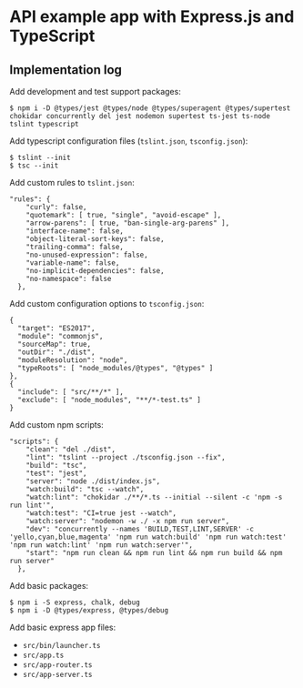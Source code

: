# API example app with Express.js and TypeScript

## Implementation log

Add development and test support packages:

```
$ npm i -D @types/jest @types/node @types/superagent @types/supertest chokidar concurrently del jest nodemon supertest ts-jest ts-node tslint typescript
```

Add typescript configuration files (`tslint.json`, `tsconfig.json`):

```
$ tslint --init
$ tsc --init
```

Add custom rules to `tslint.json`:

```
"rules": {
    "curly": false,
    "quotemark": [ true, "single", "avoid-escape" ],
    "arrow-parens": [ true, "ban-single-arg-parens" ],
    "interface-name": false,
    "object-literal-sort-keys": false,
    "trailing-comma": false,
    "no-unused-expression": false,
    "variable-name": false,
    "no-implicit-dependencies": false,
    "no-namespace": false
  },
```

Add custom configuration options to `tsconfig.json`:

```
{
  "target": "ES2017",
  "module": "commonjs",
  "sourceMap": true,
  "outDir": "./dist",
  "moduleResolution": "node",
  "typeRoots": [ "node_modules/@types", "@types" ]
},
{
  "include": [ "src/**/*" ],
  "exclude": [ "node_modules", "**/*-test.ts" ]
}
```

Add custom npm scripts:

```
"scripts": {
    "clean": "del ./dist",
    "lint": "tslint --project ./tsconfig.json --fix",
    "build": "tsc",
    "test": "jest",
    "server": "node ./dist/index.js",
    "watch:build": "tsc --watch",
    "watch:lint": "chokidar ./**/*.ts --initial --silent -c 'npm -s run lint'",
    "watch:test": "CI=true jest --watch",
    "watch:server": "nodemon -w ./ -x npm run server",
    "dev": "concurrently --names 'BUILD,TEST,LINT,SERVER' -c 'yello,cyan,blue,magenta' 'npm run watch:build' 'npm run watch:test' 'npm run watch:lint' 'npm run watch:server'",
    "start": "npm run clean && npm run lint && npm run build && npm run server"
  },
```

Add basic packages:

```
$ npm i -S express, chalk, debug
$ npm i -D @types/express, @types/debug
```

Add basic express app files:

* `src/bin/launcher.ts`
* `src/app.ts`
* `src/app-router.ts`
* `src/app-server.ts`
